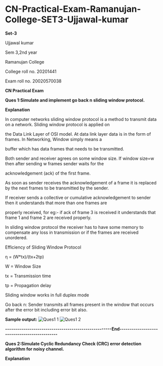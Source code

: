 # CN-Practical-Exam-Ramanujan-College-SET3-Ujjawal-kumar

**Set-3**

Ujjawal kumar

Sem 3,2nd year

Ramanujan College

College roll no. 20201441

Exam roll no. 20020570038


**CN Practical Exam**

**Ques 1:Simulate and implement go back n sliding window protocol.**

**Explanation**

In computer networks sliding window protocol is a method to transmit data on a network. Sliding window protocol is applied on

the Data Link Layer of OSI model. At data link layer data is in the form of frames. In Networking, Window simply means a

buffer which has data frames that needs to be transmitted.

Both sender and receiver agrees on some window size. If window size=w then after sending w frames sender waits for the

acknowledgement (ack) of the first frame.

As soon as sender receives the acknowledgement of a frame it is replaced by the next frames to be transmitted by the sender. 

If receiver sends a collective or cumulative acknowledgement to sender then it understands that more than one frames are 

properly received, for eg:- if ack of frame 3 is received it understands that frame 1 and frame 2 are received properly.

In sliding window protocol the receiver has to have some memory to compensate any loss in transmission or if the frames are received unordered.

Efficiency of Sliding Window Protocol

η = (W*tx)/(tx+2tp)

W = Window Size

tx = Transmission time

tp = Propagation delay

Sliding window works in full duplex mode

Go back n: Sender transmits all frames present in the window that occurs after the error bit including error bit also.

**Sample output:**
![Ques1  1](https://user-images.githubusercontent.com/83595564/145756508-5228673d-a724-4f0d-bc41-ae7e2f63c5a9.jpg)
![Ques1  2](https://user-images.githubusercontent.com/83595564/145756515-1b45fa13-0e9c-4018-81e4-9a7d359ddd19.jpg)

**-----------------------------------------------------End------------------------_--_-------------------**

**Ques 2:Simulate Cyclic Redundancy Check (CRC) error detection algorithm for noisy channel.**

**Explanation**
